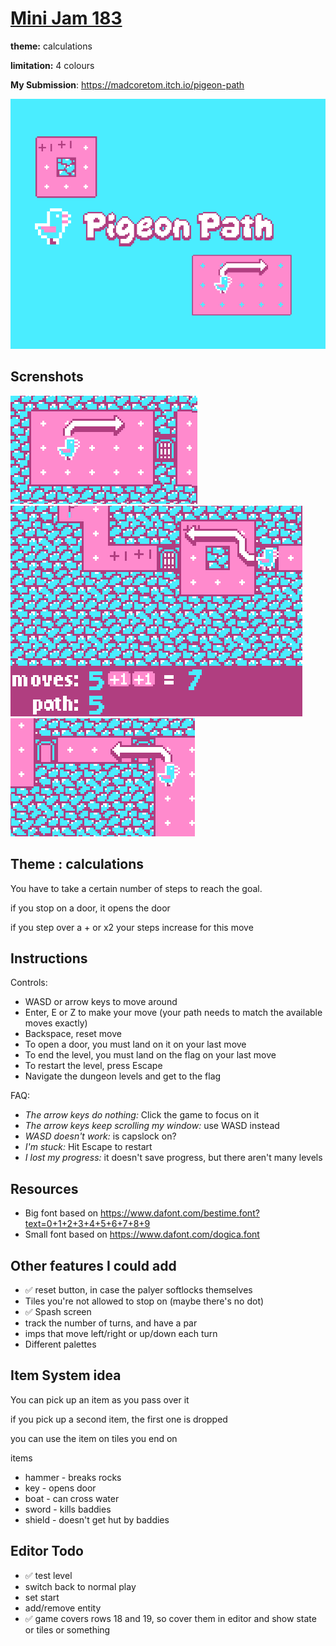 # [Mini Jam 183](https://itch.io/jam/mini-jam-183-calculations)
**theme:** calculations

**limitation:** 4 colours

**My Submission**: https://madcoretom.itch.io/pigeon-path

![!cover image](./itch.io/cover.png)

## Screnshots
![!screnshot](./itch.io/ss1.png)
![!screnshot](./itch.io/ss2.png)
![!screnshot](./itch.io/ss3.png)

## Theme : calculations

You have to take a certain number of steps to reach the goal.

if you stop on a door, it opens the door

if you step over a + or x2 your steps increase for this move

## Instructions

Controls:

* WASD or arrow keys to move around
* Enter, E or Z to make your move (your path needs to match the available moves exactly)
* Backspace, reset move
* To open a door, you must land on it on your last move
* To end the level, you must land on the flag on your last move
* To restart the level, press Escape
* Navigate the dungeon levels and get to the flag 

FAQ:

* *The arrow keys do nothing:* Click the game to focus on it
* *The arrow keys keep scrolling my window:* use WASD instead
* *WASD doesn't work:* is capslock on?
* *I'm stuck:* Hit Escape to restart
* *I lost my progress:* it doesn't save progress, but there aren't many levels

## Resources

* Big font based on https://www.dafont.com/bestime.font?text=0+1+2+3+4+5+6+7+8+9
* Small font based on https://www.dafont.com/dogica.font
## Other features I could add

* ✅ reset button, in case the palyer softlocks themselves
* Tiles you're not allowed to stop on (maybe there's no dot)
* ✅ Spash screen
* track the number of turns, and have a par
* imps that move left/right or up/down each turn
* Different palettes

## Item System idea

You can pick up an item as you pass over it

if you pick up a second item, the first one is dropped

you can use the item on tiles you end on

items
* hammer - breaks rocks
* key - opens door
* boat - can cross water
* sword - kills baddies
* shield - doesn't get hut by baddies

## Editor Todo

- ✅ test level
- switch back to normal play
- set start
- add/remove entity
- ✅ game covers rows 18 and 19, so cover them in editor and show state or tiles or something